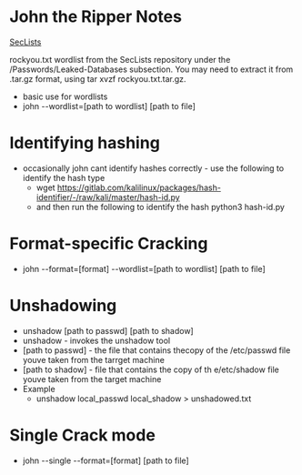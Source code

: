 # John the Ripper Notes
[SecLists](https://github.com/danielmiessler/SecLists)

>
rockyou.txt wordlist from the SecLists repository under the /Passwords/Leaked-Databases subsection. You may need to extract it from .tar.gz format, using tar xvzf rockyou.txt.tar.gz.
>

- basic use for wordlists
- john --wordlist=[path to wordlist] [path to file]

# Identifying hashing
- occasionally john cant identify hashes correctly - use the following to identify the hash type
  - wget https://gitlab.com/kalilinux/packages/hash-identifier/-/raw/kali/master/hash-id.py
  - and then run the following to identify the hash
    python3 hash-id.py

# Format-specific Cracking
- john --format=[format] --wordlist=[path to wordlist] [path to file]

# Unshadowing
- unshadow [path to passwd] [path to shadow]
- unshadow - invokes the unshadow tool
- [path to passwd] - the file that contains thecopy of the /etc/passwd file youve taken from the tarrget machine
- [path to shadow] - file that contains the copy of th e/etc/shadow file youve taken from the target machine
 - Example
    - unshadow local_passwd local_shadow > unshadowed.txt

# Single Crack mode
- john --single --format=[format] [path to file]


